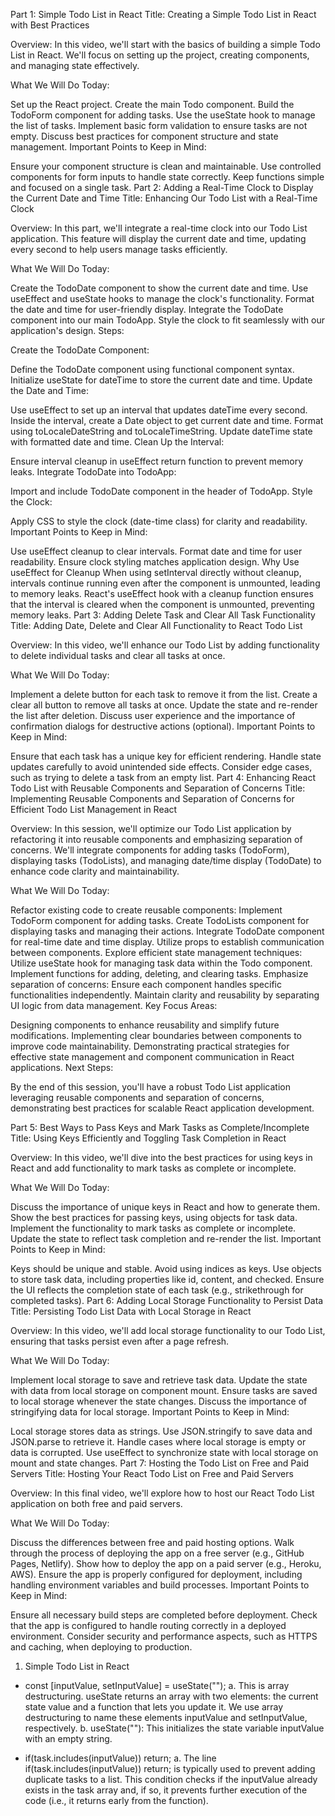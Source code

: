 Part 1: Simple Todo List in React
Title: Creating a Simple Todo List in React with Best Practices

Overview: In this video, we'll start with the basics of building a simple Todo List in React. We'll focus on setting up the project, creating components, and managing state effectively.

What We Will Do Today:

Set up the React project.
Create the main Todo component.
Build the TodoForm component for adding tasks.
Use the useState hook to manage the list of tasks.
Implement basic form validation to ensure tasks are not empty.
Discuss best practices for component structure and state management.
Important Points to Keep in Mind:

Ensure your component structure is clean and maintainable.
Use controlled components for form inputs to handle state correctly.
Keep functions simple and focused on a single task.
Part 2: Adding a Real-Time Clock to Display the Current Date and Time
Title: Enhancing Our Todo List with a Real-Time Clock

Overview: In this part, we'll integrate a real-time clock into our Todo List application. This feature will display the current date and time, updating every second to help users manage tasks efficiently.

What We Will Do Today:

Create the TodoDate component to show the current date and time.
Use useEffect and useState hooks to manage the clock's functionality.
Format the date and time for user-friendly display.
Integrate the TodoDate component into our main TodoApp.
Style the clock to fit seamlessly with our application's design.
Steps:

Create the TodoDate Component:

Define the TodoDate component using functional component syntax.
Initialize useState for dateTime to store the current date and time.
Update the Date and Time:

Use useEffect to set up an interval that updates dateTime every second.
Inside the interval, create a Date object to get current date and time.
Format using toLocaleDateString and toLocaleTimeString.
Update dateTime state with formatted date and time.
Clean Up the Interval:

Ensure interval cleanup in useEffect return function to prevent memory leaks.
Integrate TodoDate into TodoApp:

Import and include TodoDate component in the header of TodoApp.
Style the Clock:

Apply CSS to style the clock (date-time class) for clarity and readability.
Important Points to Keep in Mind:

Use useEffect cleanup to clear intervals.
Format date and time for user readability.
Ensure clock styling matches application design.
Why Use useEffect for Cleanup
When using setInterval directly without cleanup, intervals continue running even after the component is unmounted, leading to memory leaks.
React's useEffect hook with a cleanup function ensures that the interval is cleared when the component is unmounted, preventing memory leaks.
Part 3: Adding Delete Task and Clear All Task Functionality
Title: Adding Date, Delete and Clear All Functionality to React Todo List

Overview: In this video, we'll enhance our Todo List by adding functionality to delete individual tasks and clear all tasks at once.

What We Will Do Today:

Implement a delete button for each task to remove it from the list.
Create a clear all button to remove all tasks at once.
Update the state and re-render the list after deletion.
Discuss user experience and the importance of confirmation dialogs for destructive actions (optional).
Important Points to Keep in Mind:

Ensure that each task has a unique key for efficient rendering.
Handle state updates carefully to avoid unintended side effects.
Consider edge cases, such as trying to delete a task from an empty list.
Part 4: Enhancing React Todo List with Reusable Components and Separation of Concerns
Title: Implementing Reusable Components and Separation of Concerns for Efficient Todo List Management in React

Overview: In this session, we'll optimize our Todo List application by refactoring it into reusable components and emphasizing separation of concerns. We'll integrate components for adding tasks (TodoForm), displaying tasks (TodoLists), and managing date/time display (TodoDate) to enhance code clarity and maintainability.

What We Will Do Today:

Refactor existing code to create reusable components:
Implement TodoForm component for adding tasks.
Create TodoLists component for displaying tasks and managing their actions.
Integrate TodoDate component for real-time date and time display.
Utilize props to establish communication between components.
Explore efficient state management techniques:
Utilize useState hook for managing task data within the Todo component.
Implement functions for adding, deleting, and clearing tasks.
Emphasize separation of concerns:
Ensure each component handles specific functionalities independently.
Maintain clarity and reusability by separating UI logic from data management.
Key Focus Areas:

Designing components to enhance reusability and simplify future modifications.
Implementing clear boundaries between components to improve code maintainability.
Demonstrating practical strategies for effective state management and component communication in React applications.
Next Steps:

By the end of this session, you'll have a robust Todo List application leveraging reusable components and separation of concerns, demonstrating best practices for scalable React application development.

Part 5: Best Ways to Pass Keys and Mark Tasks as Complete/Incomplete
Title: Using Keys Efficiently and Toggling Task Completion in React

Overview: In this video, we'll dive into the best practices for using keys in React and add functionality to mark tasks as complete or incomplete.

What We Will Do Today:

Discuss the importance of unique keys in React and how to generate them.
Show the best practices for passing keys, using objects for task data.
Implement the functionality to mark tasks as complete or incomplete.
Update the state to reflect task completion and re-render the list.
Important Points to Keep in Mind:

Keys should be unique and stable. Avoid using indices as keys.
Use objects to store task data, including properties like id, content, and checked.
Ensure the UI reflects the completion state of each task (e.g., strikethrough for completed tasks).
Part 6: Adding Local Storage Functionality to Persist Data
Title: Persisting Todo List Data with Local Storage in React

Overview: In this video, we'll add local storage functionality to our Todo List, ensuring that tasks persist even after a page refresh.

What We Will Do Today:

Implement local storage to save and retrieve task data.
Update the state with data from local storage on component mount.
Ensure tasks are saved to local storage whenever the state changes.
Discuss the importance of stringifying data for local storage.
Important Points to Keep in Mind:

Local storage stores data as strings. Use JSON.stringify to save data and JSON.parse to retrieve it.
Handle cases where local storage is empty or data is corrupted.
Use useEffect to synchronize state with local storage on mount and state changes.
Part 7: Hosting the Todo List on Free and Paid Servers
Title: Hosting Your React Todo List on Free and Paid Servers

Overview: In this final video, we'll explore how to host our React Todo List application on both free and paid servers.

What We Will Do Today:

Discuss the differences between free and paid hosting options.
Walk through the process of deploying the app on a free server (e.g., GitHub Pages, Netlify).
Show how to deploy the app on a paid server (e.g., Heroku, AWS).
Ensure the app is properly configured for deployment, including handling environment variables and build processes.
Important Points to Keep in Mind:

Ensure all necessary build steps are completed before deployment.
Check that the app is configured to handle routing correctly in a deployed environment.
Consider security and performance aspects, such as HTTPS and caching, when deploying to production.


1. Simple Todo List in React
- const [inputValue, setInputValue] = useState("");
a. This is array destructuring. useState returns an array with two elements: the current state value 
    and a function that lets you update it. We use array destructuring to name these elements inputValue
     and setInputValue, respectively.
b. useState(""): This initializes the state variable inputValue with an empty string.


- if(task.includes(inputValue)) return;
a. The line if(task.includes(inputValue)) return; is typically used to prevent adding duplicate tasks
     to a list. This condition checks if the inputValue already exists in the task array and, if so, it prevents further execution of the code (i.e., it returns early from the function).
